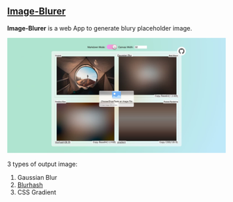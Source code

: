 ## [Image-Blurer](https://lynanbreeze.github.io/image-blurer/)

**Image-Blurer** is a web App to generate blury placeholder image.

![](https://github.com/LynanBreeze/image-blurer/blob/main/public/img/img-blurer.jpg?raw=true)

3 types of output image:

1. Gaussian Blur
2. [Blurhash](https://blurha.sh/)
3. CSS Gradient
